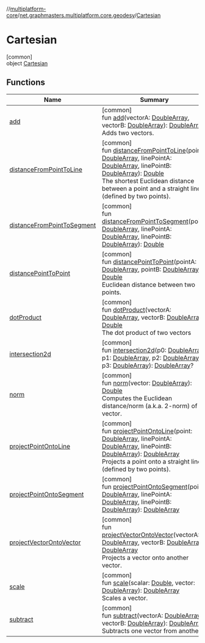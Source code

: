 //[multiplatform-core](../../../index.md)/[net.graphmasters.multiplatform.core.geodesy](../index.md)/[Cartesian](index.md)

# Cartesian

[common]\
object [Cartesian](index.md)

## Functions

| Name | Summary |
|---|---|
| [add](add.md) | [common]<br>fun [add](add.md)(vectorA: [DoubleArray](https://kotlinlang.org/api/latest/jvm/stdlib/kotlin/-double-array/index.html), vectorB: [DoubleArray](https://kotlinlang.org/api/latest/jvm/stdlib/kotlin/-double-array/index.html)): [DoubleArray](https://kotlinlang.org/api/latest/jvm/stdlib/kotlin/-double-array/index.html)<br>Adds two vectors. |
| [distanceFromPointToLine](distance-from-point-to-line.md) | [common]<br>fun [distanceFromPointToLine](distance-from-point-to-line.md)(point: [DoubleArray](https://kotlinlang.org/api/latest/jvm/stdlib/kotlin/-double-array/index.html), linePointA: [DoubleArray](https://kotlinlang.org/api/latest/jvm/stdlib/kotlin/-double-array/index.html), linePointB: [DoubleArray](https://kotlinlang.org/api/latest/jvm/stdlib/kotlin/-double-array/index.html)): [Double](https://kotlinlang.org/api/latest/jvm/stdlib/kotlin/-double/index.html)<br>The shortest Euclidean distance between a point and a straight line (defined by two points). |
| [distanceFromPointToSegment](distance-from-point-to-segment.md) | [common]<br>fun [distanceFromPointToSegment](distance-from-point-to-segment.md)(point: [DoubleArray](https://kotlinlang.org/api/latest/jvm/stdlib/kotlin/-double-array/index.html), linePointA: [DoubleArray](https://kotlinlang.org/api/latest/jvm/stdlib/kotlin/-double-array/index.html), linePointB: [DoubleArray](https://kotlinlang.org/api/latest/jvm/stdlib/kotlin/-double-array/index.html)): [Double](https://kotlinlang.org/api/latest/jvm/stdlib/kotlin/-double/index.html) |
| [distancePointToPoint](distance-point-to-point.md) | [common]<br>fun [distancePointToPoint](distance-point-to-point.md)(pointA: [DoubleArray](https://kotlinlang.org/api/latest/jvm/stdlib/kotlin/-double-array/index.html), pointB: [DoubleArray](https://kotlinlang.org/api/latest/jvm/stdlib/kotlin/-double-array/index.html)): [Double](https://kotlinlang.org/api/latest/jvm/stdlib/kotlin/-double/index.html)<br>Euclidean distance between two points. |
| [dotProduct](dot-product.md) | [common]<br>fun [dotProduct](dot-product.md)(vectorA: [DoubleArray](https://kotlinlang.org/api/latest/jvm/stdlib/kotlin/-double-array/index.html), vectorB: [DoubleArray](https://kotlinlang.org/api/latest/jvm/stdlib/kotlin/-double-array/index.html)): [Double](https://kotlinlang.org/api/latest/jvm/stdlib/kotlin/-double/index.html)<br>The dot product of two vectors |
| [intersection2d](intersection2d.md) | [common]<br>fun [intersection2d](intersection2d.md)(p0: [DoubleArray](https://kotlinlang.org/api/latest/jvm/stdlib/kotlin/-double-array/index.html), p1: [DoubleArray](https://kotlinlang.org/api/latest/jvm/stdlib/kotlin/-double-array/index.html), p2: [DoubleArray](https://kotlinlang.org/api/latest/jvm/stdlib/kotlin/-double-array/index.html), p3: [DoubleArray](https://kotlinlang.org/api/latest/jvm/stdlib/kotlin/-double-array/index.html)): [DoubleArray](https://kotlinlang.org/api/latest/jvm/stdlib/kotlin/-double-array/index.html)? |
| [norm](norm.md) | [common]<br>fun [norm](norm.md)(vector: [DoubleArray](https://kotlinlang.org/api/latest/jvm/stdlib/kotlin/-double-array/index.html)): [Double](https://kotlinlang.org/api/latest/jvm/stdlib/kotlin/-double/index.html)<br>Computes the Euclidean distance/norm (a.k.a. 2-norm) of a vector. |
| [projectPointOntoLine](project-point-onto-line.md) | [common]<br>fun [projectPointOntoLine](project-point-onto-line.md)(point: [DoubleArray](https://kotlinlang.org/api/latest/jvm/stdlib/kotlin/-double-array/index.html), linePointA: [DoubleArray](https://kotlinlang.org/api/latest/jvm/stdlib/kotlin/-double-array/index.html), linePointB: [DoubleArray](https://kotlinlang.org/api/latest/jvm/stdlib/kotlin/-double-array/index.html)): [DoubleArray](https://kotlinlang.org/api/latest/jvm/stdlib/kotlin/-double-array/index.html)<br>Projects a point onto a straight line (defined by two points). |
| [projectPointOntoSegment](project-point-onto-segment.md) | [common]<br>fun [projectPointOntoSegment](project-point-onto-segment.md)(point: [DoubleArray](https://kotlinlang.org/api/latest/jvm/stdlib/kotlin/-double-array/index.html), linePointA: [DoubleArray](https://kotlinlang.org/api/latest/jvm/stdlib/kotlin/-double-array/index.html), linePointB: [DoubleArray](https://kotlinlang.org/api/latest/jvm/stdlib/kotlin/-double-array/index.html)): [DoubleArray](https://kotlinlang.org/api/latest/jvm/stdlib/kotlin/-double-array/index.html) |
| [projectVectorOntoVector](project-vector-onto-vector.md) | [common]<br>fun [projectVectorOntoVector](project-vector-onto-vector.md)(vectorA: [DoubleArray](https://kotlinlang.org/api/latest/jvm/stdlib/kotlin/-double-array/index.html), vectorB: [DoubleArray](https://kotlinlang.org/api/latest/jvm/stdlib/kotlin/-double-array/index.html)): [DoubleArray](https://kotlinlang.org/api/latest/jvm/stdlib/kotlin/-double-array/index.html)<br>Projects a vector onto another vector. |
| [scale](scale.md) | [common]<br>fun [scale](scale.md)(scalar: [Double](https://kotlinlang.org/api/latest/jvm/stdlib/kotlin/-double/index.html), vector: [DoubleArray](https://kotlinlang.org/api/latest/jvm/stdlib/kotlin/-double-array/index.html)): [DoubleArray](https://kotlinlang.org/api/latest/jvm/stdlib/kotlin/-double-array/index.html)<br>Scales a vector. |
| [subtract](subtract.md) | [common]<br>fun [subtract](subtract.md)(vectorA: [DoubleArray](https://kotlinlang.org/api/latest/jvm/stdlib/kotlin/-double-array/index.html), vectorB: [DoubleArray](https://kotlinlang.org/api/latest/jvm/stdlib/kotlin/-double-array/index.html)): [DoubleArray](https://kotlinlang.org/api/latest/jvm/stdlib/kotlin/-double-array/index.html)<br>Subtracts one vector from another |
